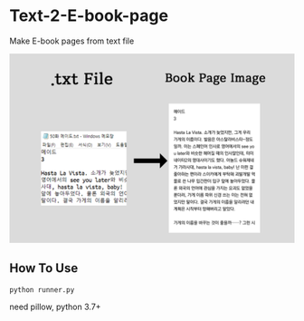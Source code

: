 # Text-2-E-book-page
Make E-book pages from text file

![overview](./Images/description.png)

## How To Use
```
python runner.py
```

need pillow, python 3.7+
